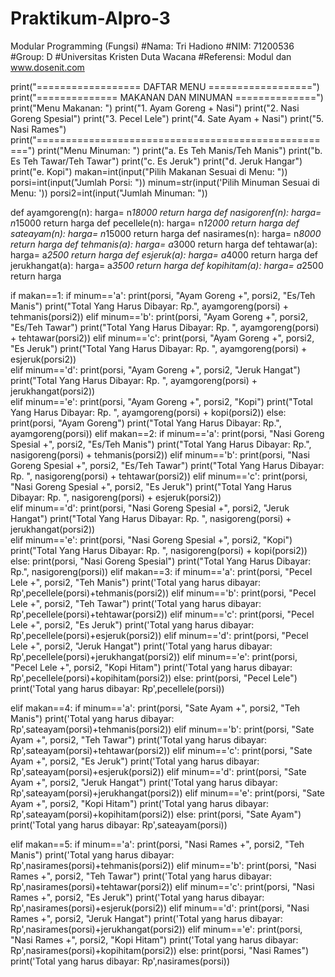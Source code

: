 # Praktikum-Alpro-3
Modular Programming (Fungsi)
#Nama: Tri Hadiono
#NIM: 71200536
#Group: D
#Universitas Kristen Duta Wacana
#Referensi: Modul dan www.dosenit.com

print("================== DAFTAR MENU ==================")
print("============== MAKANAN DAN MINUMAN ==============")
print("Menu Makanan: ")
print("1. Ayam Goreng + Nasi")
print("2. Nasi Goreng Spesial")
print("3. Pecel Lele")
print("4. Sate Ayam + Nasi")
print("5. Nasi Rames")
print("====================================================")
print("Menu Minuman: ")
print("a. Es Teh Manis/Teh Manis")
print("b. Es Teh Tawar/Teh Tawar")
print("c. Es Jeruk")
print("d. Jeruk Hangar")
print("e. Kopi")
makan=int(input("Pilih Makanan Sesuai di Menu: "))
porsi=int(input("Jumlah Porsi: "))
minum=str(input('Pilih Minuman Sesuai di Menu: '))
porsi2=int(input("Jumlah Minuman: "))

def ayamgoreng(n):
    harga= n*18000
    return harga
def nasigorenf(n):
    harga= n*15000
    return harga
def pecellele(n):
    harga= n*12000
    return harga
def sateayam(n):
    harga= n*15000
    return harga
def nasirames(n):
    harga= n*8000
    return harga
def tehmanis(a):
    harga= a*3000
    return harga
def tehtawar(a):
    harga= a*2500
    return harga
def esjeruk(a):
    harga= a*4000
    return harga
def jerukhangat(a):
    harga= a*3500
    return harga
def kopihitam(a):
    harga= a*2500
    return harga

if makan==1:
    if minum=='a':
        print(porsi, "Ayam Goreng +", porsi2, "Es/Teh Manis")
        print("Total Yang Harus Dibayar: Rp.", ayamgoreng(porsi) + tehmanis(porsi2))
    elif minum=='b':
        print(porsi, "Ayam Goreng +", porsi2, "Es/Teh Tawar")
        print("Total Yang Harus Dibayar: Rp. ", ayamgoreng(porsi) + tehtawar(porsi2))
    elif minum=='c':
        print(porsi, "Ayam Goreng +", porsi2, "Es Jeruk")
        print("Total Yang Harus Dibayar: Rp. ", ayamgoreng(porsi) + esjeruk(porsi2))    
    elif minum=='d':
        print(porsi, "Ayam Goreng +", porsi2, "Jeruk Hangat")
        print("Total Yang Harus Dibayar: Rp. ", ayamgoreng(porsi) + jerukhangat(porsi2))  
    elif minum=='e':
        print(porsi, "Ayam Goreng +", porsi2, "Kopi")
        print("Total Yang Harus Dibayar: Rp. ", ayamgoreng(porsi) + kopi(porsi2))
    else:
        print(porsi, "Ayam Goreng")
        print("Total Yang Harus Dibayar: Rp.", ayamgoreng(porsi))
elif makan==2:
    if minum=='a':
        print(porsi, "Nasi Goreng Spesial +", porsi2, "Es/Teh Manis")
        print("Total Yang Harus Dibayar: Rp.", nasigoreng(porsi) + tehmanis(porsi2))
    elif minum=='b':
        print(porsi, "Nasi Goreng Spesial +", porsi2, "Es/Teh Tawar")
        print("Total Yang Harus Dibayar: Rp. ", nasigoreng(porsi) + tehtawar(porsi2))
    elif minum=='c':
        print(porsi, "Nasi Goreng Spesial +", porsi2, "Es Jeruk")
        print("Total Yang Harus Dibayar: Rp. ", nasigoreng(porsi) + esjeruk(porsi2))    
    elif minum=='d':
        print(porsi, "Nasi Goreng Spesial +", porsi2, "Jeruk Hangat")
        print("Total Yang Harus Dibayar: Rp. ", nasigoreng(porsi) + jerukhangat(porsi2))  
    elif minum=='e':
        print(porsi, "Nasi Goreng Spesial +", porsi2, "Kopi")
        print("Total Yang Harus Dibayar: Rp. ", nasigoreng(porsi) + kopi(porsi2))
    else:
        print(porsi, "Nasi Goreng Spesial")
        print("Total Yang Harus Dibayar: Rp.", nasigoreng(porsi))
elif makan==3:
    if minum=='a':
        print(porsi, "Pecel Lele +", porsi2, "Teh Manis")
        print('Total yang harus dibayar: Rp',pecellele(porsi)+tehmanis(porsi2))
    elif minum=='b':
        print(porsi, "Pecel Lele +", porsi2, "Teh Tawar")
        print('Total yang harus dibayar: Rp',pecellele(porsi)+tehtawar(porsi2))
    elif minum=='c':
        print(porsi, "Pecel Lele +", porsi2, "Es Jeruk")
        print('Total yang harus dibayar: Rp',pecellele(porsi)+esjeruk(porsi2))
    elif minum=='d':
        print(porsi, "Pecel Lele +", porsi2, "Jeruk Hangat")
        print('Total yang harus dibayar: Rp',pecellele(porsi)+jerukhangat(porsi2))
    elif minum=='e':
        print(porsi, "Pecel Lele +", porsi2, "Kopi Hitam")
        print('Total yang harus dibayar: Rp',pecellele(porsi)+kopihitam(porsi2))
    else:
        print(porsi, "Pecel Lele")
        print('Total yang harus dibayar: Rp',pecellele(porsi))

elif makan==4:
    if minum=='a':
        print(porsi, "Sate Ayam +", porsi2, "Teh Manis")
        print('Total yang harus dibayar: Rp',sateayam(porsi)+tehmanis(porsi2))
    elif minum=='b':
        print(porsi, "Sate Ayam +", porsi2, "Teh Tawar")
        print('Total yang harus dibayar: Rp',sateayam(porsi)+tehtawar(porsi2))
    elif minum=='c':
        print(porsi, "Sate Ayam +", porsi2, "Es Jeruk")
        print('Total yang harus dibayar: Rp',sateayam(porsi)+esjeruk(porsi2))
    elif minum=='d':
        print(porsi, "Sate Ayam +", porsi2, "Jeruk Hangat")
        print('Total yang harus dibayar: Rp',sateayam(porsi)+jerukhangat(porsi2))
    elif minum=='e':
        print(porsi, "Sate Ayam +", porsi2, "Kopi Hitam")
        print('Total yang harus dibayar: Rp',sateayam(porsi)+kopihitam(porsi2))
    else:
        print(porsi, "Sate Ayam")
        print('Total yang harus dibayar: Rp',sateayam(porsi))

elif makan==5:
    if minum=='a':
        print(porsi, "Nasi Rames +", porsi2, "Teh Manis")
        print('Total yang harus dibayar: Rp',nasirames(porsi)+tehmanis(porsi2))
    elif minum=='b':
        print(porsi, "Nasi Rames +", porsi2, "Teh Tawar")
        print('Total yang harus dibayar: Rp',nasirames(porsi)+tehtawar(porsi2))
    elif minum=='c':
        print(porsi, "Nasi Rames +", porsi2, "Es Jeruk")
        print('Total yang harus dibayar: Rp',nasirames(porsi)+esjeruk(porsi2))
    elif minum=='d':
        print(porsi, "Nasi Rames +", porsi2, "Jeruk Hangat")
        print('Total yang harus dibayar: Rp',nasirames(porsi)+jerukhangat(porsi2))
    elif minum=='e':
        print(porsi, "Nasi Rames +", porsi2, "Kopi Hitam")
        print('Total yang harus dibayar: Rp',nasirames(porsi)+kopihitam(porsi2))
    else:
        print(porsi, "Nasi Rames")
        print('Total yang harus dibayar: Rp',nasirames(porsi))
